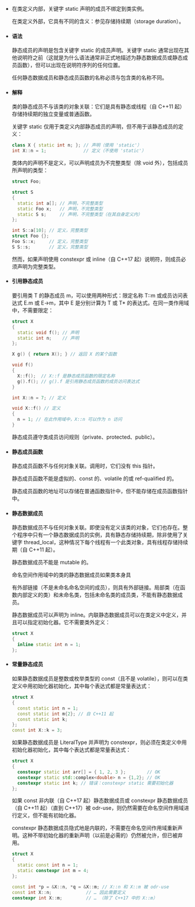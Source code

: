 - 在类定义内部，关键字 static 声明的成员不绑定到类实例。
  
  在类定义外部，它具有不同的含义：参见存储持续期（storage duration）。
- #### 语法
  静态成员的声明是包含关键字 static 的成员声明。关键字 static 通常出现在其他说明符之前（这就是为什么语法通常非正式地描述为静态数据成员或静态成员函数），但可以出现在说明符序列的任何位置。
  
  任何静态数据成员和静态成员函数的名称必须与包含类的名称不同。
- #### 解释
  类的静态成员不与该类的对象关联：它们是具有静态或线程（自 C++11 起）存储持续期的独立变量或普通函数。
  
  关键字 static 仅用于类定义内部静态成员的声明，但不用于该静态成员的定义：
  
  ```cpp
  class X { static int n; }; // 声明（使用 'static'）
  int X::n = 1;              // 定义（不使用 'static'）
  ```
  
  类体内的声明不是定义，可以声明成员为不完整类型（除 void 外），包括成员所声明的类型：
  
  ```cpp
  struct Foo;
  
  struct S
  {
    static int a[]; // 声明，不完整类型
    static Foo x;   // 声明，不完整类型
    static S s;     // 声明，不完整类型（在其自身定义内）
  };
  
  int S::a[10]; // 定义，完整类型
  struct Foo {};
  Foo S::x;     // 定义，完整类型
  S S::s;       // 定义，完整类型
  ```
  
  然而，如果声明使用 constexpr 或 inline（自 C++17 起）说明符，则成员必须声明为完整类型。
- #### 引用静态成员
  要引用类 T 的静态成员 m，可以使用两种形式：限定名称 T::m 或成员访问表达式 E.m 或 E->m，其中 E 是分别计算为 T 或 T* 的表达式。在同一类作用域中，不需要限定：
  
  ```cpp
  struct X
  {
    static void f(); // 声明
    static int n;    // 声明
  };
  
  X g() { return X(); } // 返回 X 的某个函数
  
  void f()
  {
    X::f();  // X::f 是静态成员函数的限定名称
    g().f(); // g().f 是引用静态成员函数的成员访问表达式
  }
  
  int X::n = 7; // 定义
  
  void X::f() // 定义 
  { 
    n = 1; // 在此作用域中，X::n 可以作为 n 访问
  }
  ```
  
  静态成员遵守类成员访问规则（private、protected、public）。
- #### 静态成员函数
  静态成员函数不与任何对象关联。调用时，它们没有 this 指针。
  
  静态成员函数不能是虚拟的、const 的、volatile 的或 ref-qualified 的。
  
  静态成员函数的地址可以存储在普通函数指针中，但不能存储在成员函数指针中。
- #### 静态数据成员
  静态数据成员不与任何对象关联。即使没有定义该类的对象，它们也存在。整个程序中只有一个静态数据成员的实例，具有静态存储持续期，除非使用了关键字 thread_local，这种情况下每个线程有一个此类对象，具有线程存储持续期（自 C++11 起）。
  
  静态数据成员不能是 mutable 的。
  
  命名空间作用域中的类的静态数据成员如果类本身具
  
  有外部链接（不是未命名命名空间的成员），则具有外部链接。局部类（在函数内部定义的类）和未命名类，包括未命名类的成员类，不能有静态数据成员。
  
  静态数据成员可以声明为 inline。内联静态数据成员可以在类定义中定义，并且可以指定初始化器。它不需要类外定义：
  
  ```cpp
  struct X
  {
    inline static int n = 1;
  };
  ```
- #### 常量静态成员
  如果静态数据成员是整数或枚举类型的 const（且不是 volatile），则可以在类定义中用初始化器初始化，其中每个表达式都是常量表达式：
  
  ```cpp
  struct X
  {
    const static int n = 1;
    const static int m{2}; // 自 C++11 起
    const static int k;
  };
  const int X::k = 3;
  ```
  
  如果静态数据成员是 LiteralType 并声明为 constexpr，则必须在类定义中用初始化器初始化，其中每个表达式都是常量表达式：
  
  ```cpp
  struct X
  {
    constexpr static int arr[] = { 1, 2, 3 };        // OK
    constexpr static std::complex<double> n = {1,2}; // OK
    constexpr static int k; // 错误：constexpr static 需要初始化器
  };
  ```
  
  如果 const 非内联（自 C++17 起）静态数据成员或 constexpr 静态数据成员（自 C++11 起）（直到 C++17）被 odr-use，则仍然需要在命名空间作用域进行定义，但不能有初始化器。
  
  constexpr 静态数据成员隐式地是内联的，不需要在命名空间作用域重新声明。这种不带初始化器的重新声明（以前是必需的）仍然被允许，但已被弃用。
  
  ```cpp
  struct X
  {
    static const int n = 1;
    static constexpr int m = 4;
  };
  
  const int *p = &X::n, *q = &X::m; // X::n 和 X::m 被 odr-use
  const int X::n;             // … 因此需要定义
  constexpr int X::m;         // … （除了 C++17 中的 X::m）
  ```